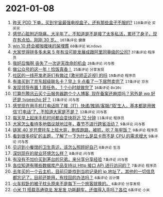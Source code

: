 # 2021-01-08

1. [昨天 PDD 下单，买到宇宙最强电视盒子，还有那些盒子不服的?](https://www.v2ex.com/t/742785) `110条评论` `买买买`
1. [感觉心脏附近隐痛，大半年了，不知道是不是接了太多私活，累坏了身子，现在有点怕，刚刚 30 岁。](https://www.v2ex.com/t/742776) `107条评论` `健康`
1. [win 10 终会被咖喱味的屎埋葬](https://www.v2ex.com/t/742850) `60条评论` `Windows`
1. [大家觉得拼多多未来 5 年有没可能发展成跟阿里同量级的公司?](https://www.v2ex.com/t/742966) `37条评论` `程序员`
1. [我好后悔啊 丧失了一次逆天改命的机会](https://www.v2ex.com/t/742946) `28条评论` `问与答`
1. [做公众号的这一年！恰饭真香！](https://www.v2ex.com/t/742900) `25条评论` `分享发现`
1. [社区的一线开发老哥们有做过 [激光矫正近视] 的吗](https://www.v2ex.com/t/742764) `19条评论` `程序员`
1. [有谁买到了京东超级联名卡？早上 9 点看了一下居然卖完了](https://www.v2ex.com/t/742772) `17条评论` `京东`
1. [发现领导布置 1 周任务， 1 个小时就做完了](https://www.v2ex.com/t/742811) `16条评论` `0x10c`
1. [打算在腾讯云买个云服务器跑个个人博客, 现在备案还麻烦吗？另外是 wp 好还是 typeecho 好？](https://www.v2ex.com/t/742925) `13条评论` `问与答`
1. [感觉现在用手机打电话除了接（打）快递/推销/客服/‘陌’生人，基本都是用微信‘打电话’了，不知道大家是不是？](https://www.v2ex.com/t/742807) `12条评论` `问与答`
1. [每天早上起床手机时间都会变快将近 12 分钟](https://www.v2ex.com/t/742996) `11条评论` `程序员`
1. [大家怎么看待多地倡议就地过年，春节不进行跨省活动？](https://www.v2ex.com/t/742967) `9条评论` `问与答`
1. [链家 40 岁开摩托车上班大哥，删库跑路，被抓，吃 7 年牢饭？](https://www.v2ex.com/t/742950) `9条评论` `程序员`
1. [看到很多挖矿的主题，了解了一下为什么是显卡而不是 CPU 的需求增大](https://www.v2ex.com/t/742938) `9条评论` `问与答`
1. [见识到小餐馆的卫生意识，该怎么照顾好自己](https://www.v2ex.com/t/742877) `8条评论` `生活`
1. [深圳现在的就业环境怎么样？](https://www.v2ex.com/t/742821) `8条评论` `问与答`
1. [有没有不加价买到茅台的兄弟，来分享分享经验](https://www.v2ex.com/t/742816) `7条评论` `问与答`
1. [各位知道有哪些数据库产品支持以 Http 接口 APi 进行访问的？](https://www.v2ex.com/t/742757) `7条评论` `程序员`
1. [去年买的一个云主机，目前只能找到当初记录的 ip 地址了，其他的一切信息都忘记了，目前还能用，有找回的办法吗？](https://www.v2ex.com/t/743014) `6条评论` `云计算`
1. [火车软卧的被子枕头原来不是每下一个旅客就换的。](https://www.v2ex.com/t/743012) `6条评论` `分享发现`
1. [小米 11 搭载高通骁龙 发发发 功耗翻车，还值得入手吗？各位](https://www.v2ex.com/t/742912) `6条评论` `小米`
